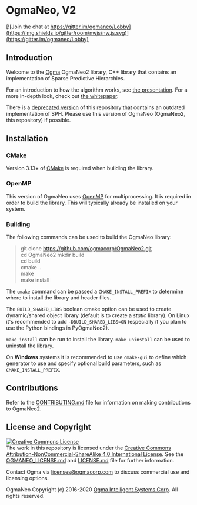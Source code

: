 <!---
  OgmaNeo
  Copyright(c) 2016-2020 Ogma Intelligent Systems Corp. All rights reserved.

  This copy of OgmaNeo is licensed to you under the terms described
  in the OGMANEO_LICENSE.md file included in this distribution.
--->

# OgmaNeo, V2

[![Join the chat at https://gitter.im/ogmaneo/Lobby](https://img.shields.io/gitter/room/nwjs/nw.js.svg)](https://gitter.im/ogmaneo/Lobby)

## Introduction 

Welcome to the [Ogma](https://ogmacorp.com) OgmaNeo2 library, C++ library that contains an implementation of Sparse Predictive Hierarchies.

For an introduction to how the algorithm works, see [the presentation](./SPH_Presentation.pdf).
For a more in-depth look, check out [the whitepaper](./OgmaNeo2_Whitepaper_DRAFT.pdf).

There is a [deprecated version](https://github.com/ogmacorp/OgmaNeo) of this repository that contains an outdated implementation of SPH. Please use this version of OgmaNeo (OgmaNeo2, this repository) if possible.

## Installation

### CMake

Version 3.13+ of [CMake](https://cmake.org/) is required when building the library.

### OpenMP

This version of OgmaNeo uses [OpenMP](https://www.openmp.org/) for multiprocessing. It is required in order to build the library. This will typically already be installed on your system.

### Building

The following commands can be used to build the OgmaNeo library:

> git clone https://github.com/ogmacorp/OgmaNeo2.git  
> cd OgmaNeo2
> mkdir build  
> cd build  
> cmake ..  
> make  
> make install

The `cmake` command can be passed a `CMAKE_INSTALL_PREFIX` to determine where to install the library and header files.  

The `BUILD_SHARED_LIBS` boolean cmake option can be used to create dynamic/shared object library (default is to create a _static_ library). On Linux it's recommended to add `-DBUILD_SHARED_LIBS=ON` (especially if you plan to use the Python bindings in PyOgmaNeo2).

`make install` can be run to install the library. `make uninstall` can be used to uninstall the library.

On **Windows** systems it is recommended to use `cmake-gui` to define which generator to use and specify optional build parameters, such as `CMAKE_INSTALL_PREFIX`.

## Contributions

Refer to the [CONTRIBUTING.md](./CONTRIBUTING.md) file for information on making contributions to OgmaNeo2.

## License and Copyright

<a rel="license" href="http://creativecommons.org/licenses/by-nc-sa/4.0/"><img alt="Creative Commons License" style="border-width:0" src="https://i.creativecommons.org/l/by-nc-sa/4.0/88x31.png" /></a><br />The work in this repository is licensed under the <a rel="license" href="http://creativecommons.org/licenses/by-nc-sa/4.0/">Creative Commons Attribution-NonCommercial-ShareAlike 4.0 International License</a>. See the  [OGMANEO_LICENSE.md](./OGMANEO_LICENSE.md) and [LICENSE.md](./LICENSE.md) file for further information.

Contact Ogma via licenses@ogmacorp.com to discuss commercial use and licensing options.

OgmaNeo Copyright (c) 2016-2020 [Ogma Intelligent Systems Corp](https://ogmacorp.com). All rights reserved.